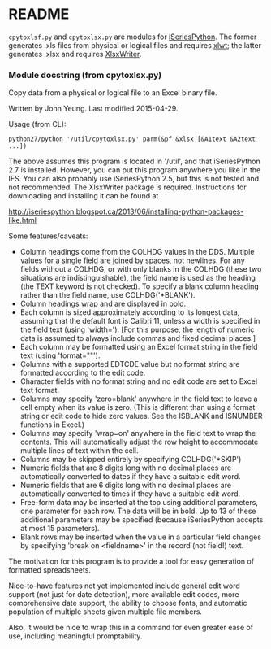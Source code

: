 # README #

`cpytoxlsf.py` and `cpytoxlsx.py` are modules for [iSeriesPython](http://www.iseriespython.com).  The former generates .xls files from physical or logical files and requires [xlwt](https://pypi.python.org/pypi/xlwt); the latter generates .xlsx and requires [XlsxWriter](https://pypi.python.org/pypi/XlsxWriter).

### Module docstring (from cpytoxlsx.py) ###
Copy data from a physical or logical file to an Excel binary file.

Written by John Yeung.  Last modified 2015-04-29.

Usage (from CL):

    python27/python '/util/cpytoxlsx.py' parm(&pf &xlsx [&A1text &A2text ...])

The above assumes this program is located in '/util', and that iSeriesPython
2.7 is installed.  However, you can put this program anywhere you like in
the IFS.  You can also probably use iSeriesPython 2.5, but this is not tested
and not recommended.  The XlsxWriter package is required.  Instructions for
downloading and installing it can be found at

http://iseriespython.blogspot.ca/2013/06/installing-python-packages-like.html

Some features/caveats:

-  Column headings come from the COLHDG values in the DDS.  Multiple
    values for a single field are joined by spaces, not newlines.  For
    any fields without a COLHDG, or with only blanks in the COLHDG (these
    two situations are indistinguishable), the field name is used as the
    heading (the TEXT keyword is not checked).  To specify a blank column
    heading rather than the field name, use COLHDG('*BLANK').
-  Column headings wrap and are displayed in bold.
-  Each column is sized approximately according to its longest data,
    assuming that the default font is Calibri 11, unless a width is
    specified in the field text (using 'width=<number>').  [For this
    purpose, the length of numeric data is assumed to always include
    commas and fixed decimal places.]
-  Each column may be formatted using an Excel format string in the
    field text (using 'format="<string>"').
-  Columns with a supported EDTCDE value but no format string are
    formatted according to the edit code.
-  Character fields with no format string and no edit code are set to
    Excel text format.
-  Columns may specify 'zero=blank' anywhere in the field text to leave
    a cell empty when its value is zero.  (This is different than using
    a format string or edit code to hide zero values.  See the ISBLANK
    and ISNUMBER functions in Excel.)
-  Columns may specify 'wrap=on' anywhere in the field text to wrap
    the contents.  This will automatically adjust the row height to
    accommodate multiple lines of text within the cell.
-  Columns may be skipped entirely by specifying COLHDG('*SKIP')
-  Numeric fields that are 8 digits long with no decimal places are
    automatically converted to dates if they have a suitable edit word.
-  Numeric fields that are 6 digits long with no decimal places are
    automatically converted to times if they have a suitable edit word.
-  Free-form data may be inserted at the top using additional parameters,
    one parameter for each row.  The data will be in bold.  Up to 13 of
    these additional parameters may be specified (because iSeriesPython
    accepts at most 15 parameters).
-  Blank rows may be inserted when the value in a particular field changes
    by specifying 'break on \<fieldname\>' in the record (not field!) text.

The motivation for this program is to provide a tool for easy generation
of formatted spreadsheets.

Nice-to-have features not yet implemented include general edit word
support (not just for date detection), more available edit codes, more
comprehensive date support, the ability to choose fonts, and automatic
population of multiple sheets given multiple file members.

Also, it would be nice to wrap this in a command for even greater ease of
use, including meaningful promptability.
